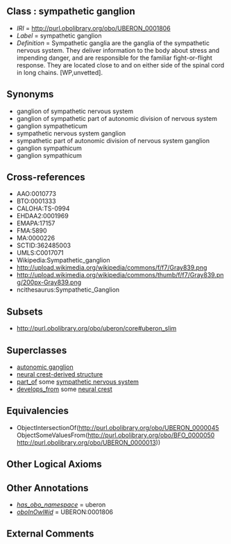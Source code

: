 
## Class : sympathetic ganglion

 * *IRI* = http://purl.obolibrary.org/obo/UBERON_0001806
 * *Label* = sympathetic ganglion
 * *Definition* = Sympathetic ganglia are the ganglia of the sympathetic nervous system. They deliver information to the body about stress and impending danger, and are responsible for the familiar fight-or-flight response. They are located close to and on either side of the spinal cord in long chains. [WP,unvetted].

## Synonyms

 * ganglion of sympathetic nervous system
 * ganglion of sympathetic part of autonomic division of nervous system
 * ganglion sympatheticum
 * sympathetic nervous system ganglion
 * sympathetic part of autonomic division of nervous system ganglion
 * ganglion sympathicum
 * ganglion sympathicum

## Cross-references

 * AAO:0010773
 * BTO:0001333
 * CALOHA:TS-0994
 * EHDAA2:0001969
 * EMAPA:17157
 * FMA:5890
 * MA:0000226
 * SCTID:362485003
 * UMLS:C0017071
 * Wikipedia:Sympathetic_ganglion
 * http://upload.wikimedia.org/wikipedia/commons/f/f7/Gray839.png
 * http://upload.wikimedia.org/wikipedia/commons/thumb/f/f7/Gray839.png/200px-Gray839.png
 * ncithesaurus:Sympathetic_Ganglion

## Subsets

 * http://purl.obolibrary.org/obo/uberon/core#uberon_slim

## Superclasses

 * [autonomic ganglion](../../UBERON/05/UBERON_0001805.md)
 * [neural crest-derived structure](../../UBERON/13/UBERON_0010313.md)
 * [part_of](../../BFO/50/BFO_0000050.md) some [sympathetic nervous system](../../UBERON/13/UBERON_0000013.md)
 * [develops_from](../../RO/02/RO_0002202.md) some [neural crest](../../UBERON/42/UBERON_0002342.md)

## Equivalencies

 * ObjectIntersectionOf(<http://purl.obolibrary.org/obo/UBERON_0000045> ObjectSomeValuesFrom(<http://purl.obolibrary.org/obo/BFO_0000050> <http://purl.obolibrary.org/obo/UBERON_0000013>))

## Other Logical Axioms


## Other Annotations

 * *[has_obo_namespace](../../ce/oboInOwl#hasOBONamespace.md)* = uberon
 * *[oboInOwl#id](../../id/oboInOwl#id.md)* = UBERON:0001806

## External Comments

